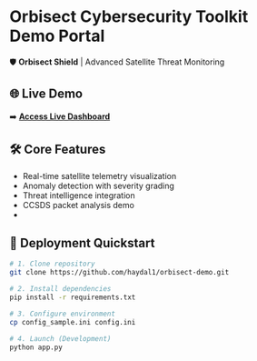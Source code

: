 # Orbisect Cybersecurity Toolkit Demo Portal  
🛡️ **Orbisect Shield** | Advanced Satellite Threat Monitoring  

## 🌐 Live Demo  
➡️ **[Access Live Dashboard](https://orbisectdefense.mooo.com)**  

## 🛠️ Core Features  
- Real-time satellite telemetry visualization  
- Anomaly detection with severity grading  
- Threat intelligence integration  
- CCSDS packet analysis demo
- 
## 🚀 Deployment Quickstart
```bash
# 1. Clone repository
git clone https://github.com/haydal1/orbisect-demo.git

# 2. Install dependencies
pip install -r requirements.txt

# 3. Configure environment
cp config_sample.ini config.ini

# 4. Launch (Development)
python app.py

